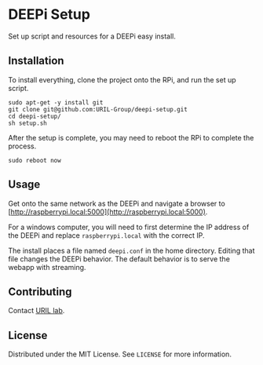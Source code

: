 # DEEPi Setup #

Set up script and resources for a DEEPi easy install.

## Installation ##

To install everything, clone the project onto the RPi, and
run the set up script.

```
sudo apt-get -y install git
git clone git@github.com:URIL-Group/deepi-setup.git
cd deepi-setup/
sh setup.sh
```

After the setup is complete, you may need to reboot the RPi to
complete the process.

```
sudo reboot now
```

## Usage ##

Get onto the same network as the DEEPi and navigate a browser to
[http://raspberrypi.local:5000](http://raspberrypi.local:5000).

For a windows computer, you will need to first determine the IP address of the
DEEPi and replace `raspberrypi.local` with the correct IP.

The install places a file named `deepi.conf` in the home
directory. Editing that file changes the DEEPi behavior. The default
behavior is to serve the webapp with streaming.

## Contributing ##

Contact [URIL lab](https://web.uri.edu/uril/).

## License ##

Distributed under the MIT License. See `LICENSE` for more information.
